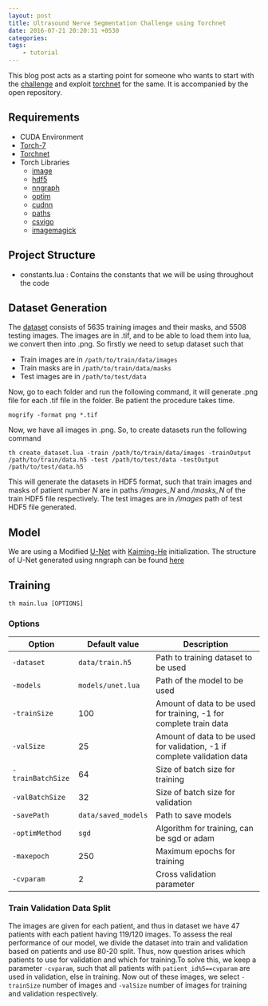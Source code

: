 ```yaml
---
layout: post
title: Ultrasound Nerve Segmentation Challenge using Torchnet
date: 2016-07-21 20:20:31 +0530
categories:
tags:
    - tutorial
---
```


This blog post acts as a starting point for someone who wants to start with the [challenge](https://www.kaggle.com/c/ultrasound-nerve-segmentation) and exploit [torchnet](https://github.com/torchnet/torchnet) for the same. It is accompanied by the open repository.

## Requirements

- CUDA Environment
- [Torch-7](http://torch.ch/)
- [Torchnet](https://github.com/torchnet/torchnet)
- Torch Libraries
    - [image](https://github.com/torch/image)
    - [hdf5](https://github.com/deepmind/torch-hdf5/blob/master/doc/usage.md)
    - [nngraph](https://github.com/torch/nngraph)
    - [optim](https://github.com/torch/optim)
    - [cudnn](https://github.com/soumith/cudnn.torch)
    - [paths](https://github.com/torch/paths)
    - [csvigo](https://github.com/clementfarabet/lua---csv)
    - [imagemagick](http://www.imagemagick.org/script/index.php)

## Project Structure

- constants.lua : Contains the constants that we will be using throughout the code

## Dataset Generation

The [dataset](https://www.kaggle.com/c/ultrasound-nerve-segmentation/data) consists of 5635 training images and their masks, and 5508 testing images. The images are in .tif, and to be able to load them into lua, we convert then into .png. So firstly we need to setup dataset such that

- Train images are in ``` /path/to/train/data/images ```
- Train masks are in ``` /path/to/train/data/masks ```
- Test images are in ``` /path/to/test/data ```

Now, go to each folder and run the following command, it will generate .png file for each .tif file in the folder. Be patient the procedure takes time.

``` mogrify -format png *.tif ```

Now, we have all images in .png. So, to create datasets run the following command

```
th create_dataset.lua -train /path/to/train/data/images -trainOutput /path/to/train/data.h5 -test /path/to/test/data -testOutput /path/to/test/data.h5
```

This will generate the datasets in HDF5 format, such that train images and masks of patient number *N* are in paths */images_N* and */masks_N* of the train HDF5 file respectively. The test images are in */images* path of test HDF5 file generated.

## Model

We are using a Modified [U-Net](http://arxiv.org/abs/1505.04597) with [Kaiming-He](https://arxiv.org/abs/1502.01852) initialization. The structure of U-Net generated using nngraph can be found [here](./U-Net.svg)

## Training

```
th main.lua [OPTIONS]
```

### Options

| Option | Default value | Description |
| ------ | --- | ----------- |
| `-dataset` | `data/train.h5` | Path to training dataset to be used |
| `-models` | `models/unet.lua` | Path of the model to be used |
| `-trainSize` | 100 | Amount of data to be used for training, -1 for complete train data |
| `-valSize` | 25 | Amount of data to be used for validation, -1 if complete validation data |
| `-trainBatchSize` | 64 | Size of batch size for training |
| `-valBatchSize` | 32 | Size of batch size for validation |
| `-savePath` | `data/saved_models` | Path to save models |
| `-optimMethod` | `sgd` | Algorithm for training, can be sgd or adam |
| `-maxepoch` | 250 | Maximum epochs for training |
| `-cvparam` | 2 | Cross validation parameter |

### Train Validation Data Split

The images are given for each patient, and thus in dataset we have 47 patients with each patient having 119/120 images. To assess the real performance of our model, we divide the dataset into train and validation based on patients and use 80-20 split. Thus, now question arises which patients to use for validation and which for training.To solve this, we keep a parameter `-cvparam`, such that all patients with `patient_id%5==cvparam` are used in validation, else in training. Now out of these images, we select `-trainSize` number of images and `-valSize` number of images for training and validation respectively.
